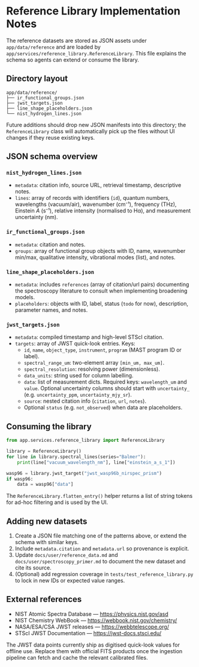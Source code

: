 # Reference Library Implementation Notes

The reference datasets are stored as JSON assets under `app/data/reference` and are loaded by
`app/services/reference_library.ReferenceLibrary`. This file explains the schema so agents can extend or consume the
library.

## Directory layout

```
app/data/reference/
├── ir_functional_groups.json
├── jwst_targets.json
├── line_shape_placeholders.json
└── nist_hydrogen_lines.json
```

Future additions should drop new JSON manifests into this directory; the `ReferenceLibrary` class will automatically pick
up the files without UI changes if they reuse existing keys.

## JSON schema overview

### `nist_hydrogen_lines.json`

- `metadata`: citation info, source URL, retrieval timestamp, descriptive notes.
- `lines`: array of records with identifiers (`id`), quantum numbers, wavelengths (vacuum/air), wavenumber (cm⁻¹),
  frequency (THz), Einstein *A* (s⁻¹), relative intensity (normalised to Hα), and measurement uncertainty (nm).

### `ir_functional_groups.json`

- `metadata`: citation and notes.
- `groups`: array of functional group objects with ID, name, wavenumber min/max, qualitative intensity, vibrational modes
  (list), and notes.

### `line_shape_placeholders.json`

- `metadata`: includes `references` (array of citation/url pairs) documenting the spectroscopy literature to consult when
  implementing broadening models.
- `placeholders`: objects with ID, label, status (`todo` for now), description, parameter names, and notes.

### `jwst_targets.json`

- `metadata`: compiled timestamp and high-level STScI citation.
- `targets`: array of JWST quick-look entries. Keys:
  - `id`, `name`, `object_type`, `instrument`, `program` (MAST program ID or label).
  - `spectral_range_um`: two-element array `[min_um, max_um]`.
  - `spectral_resolution`: resolving power (dimensionless).
  - `data_units`: string used for column labelling.
  - `data`: list of measurement dicts. Required keys: `wavelength_um` and `value`. Optional uncertainty columns should
    start with `uncertainty_` (e.g. `uncertainty_ppm`, `uncertainty_mjy_sr`).
  - `source`: nested citation info (`citation`, `url`, `notes`).
  - Optional `status` (e.g. `not_observed`) when data are placeholders.

## Consuming the library

```python
from app.services.reference_library import ReferenceLibrary

library = ReferenceLibrary()
for line in library.spectral_lines(series="Balmer"):
    print(line["vacuum_wavelength_nm"], line["einstein_a_s_1"])

wasp96 = library.jwst_target("jwst_wasp96b_nirspec_prism")
if wasp96:
    data = wasp96["data"]
```

The `ReferenceLibrary.flatten_entry()` helper returns a list of string tokens for ad-hoc filtering and is used by the UI.

## Adding new datasets

1. Create a JSON file matching one of the patterns above, or extend the schema with similar keys.
2. Include `metadata.citation` and `metadata.url` so provenance is explicit.
3. Update `docs/user/reference_data.md` and `docs/user/spectroscopy_primer.md` to document the new dataset and cite its
   source.
4. (Optional) add regression coverage in `tests/test_reference_library.py` to lock in new IDs or expected value ranges.

## External references

- NIST Atomic Spectra Database — https://physics.nist.gov/asd
- NIST Chemistry WebBook — https://webbook.nist.gov/chemistry/
- NASA/ESA/CSA JWST releases — https://webbtelescope.org/
- STScI JWST Documentation — https://jwst-docs.stsci.edu/

The JWST data points currently ship as digitised quick-look values for offline use. Replace them with official FITS
products once the ingestion pipeline can fetch and cache the relevant calibrated files.
